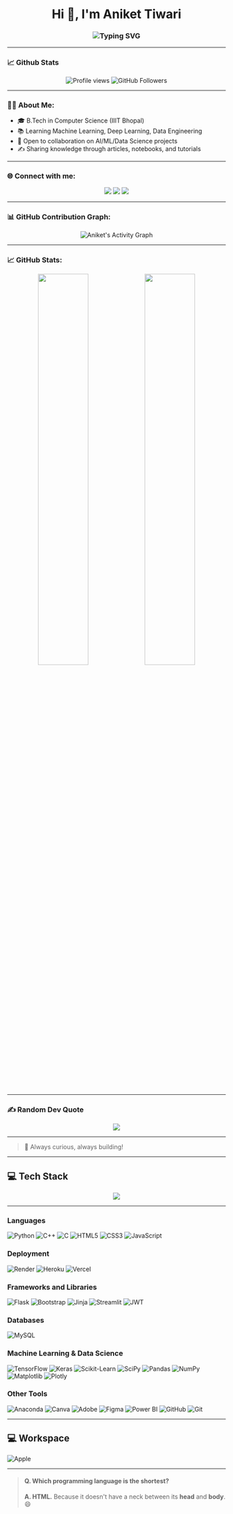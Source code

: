 <h1 align="center">Hi 👋, I'm Aniket Tiwari</h1>
<h3 align="center">
  <img src="https://readme-typing-svg.demolab.com?font=Fira+Code&size=25&duration=2000&pause=1000&color=58A6FF&center=true&vCenter=true&width=500&lines=Budding+Data+Scientist;IIIT+Bhopal+Undergrad;ML+%7C+DL+Enthusiast;Always+Learning..." alt="Typing SVG" />
</h3>

---

### 📈 Github Stats

<p align="center">
  <img src="https://komarev.com/ghpvc/?username=Aniket2555&label=Profile%20views&color=0e75b6&style=flat" alt="Profile views"/>
  <img src="https://img.shields.io/github/followers/Aniket2555?label=Followers&style=social" alt="GitHub Followers"/>
</p>

---

### 🧑‍💻 About Me:
- 🎓 B.Tech in Computer Science (IIIT Bhopal)
- 📚 Learning Machine Learning, Deep Learning, Data Engineering
- 🤝 Open to collaboration on AI/ML/Data Science projects
- ✍️ Sharing knowledge through articles, notebooks, and tutorials

---

### 🌐 Connect with me:

<p align="center">
  <a href="https://yourwebsite.com" target="_blank"><img src="https://img.shields.io/badge/Website-000?style=for-the-badge&logo=About.me&logoColor=white"/></a>
  <a href="[https://linkedin.com/in/yourlinkedin](https://www.linkedin.com/in/aniket-tiwari-a89142289/)" target="_blank"><img src="https://img.shields.io/badge/LinkedIn-0A66C2?style=for-the-badge&logo=linkedin&logoColor=white"/></a>
  <a href="[https://instagram.com/yourinstagram](https://www.instagram.com/anikettiwari8989/)" target="_blank"><img src="https://img.shields.io/badge/Instagram-E4405F?style=for-the-badge&logo=instagram&logoColor=white"/></a>


---

### 📊 GitHub Contribution Graph:

<p align="center">
  <img src="https://github-readme-activity-graph.vercel.app/graph?username=Aniket2555&theme=react-dark&area=true&hide_border=true" alt="Aniket's Activity Graph" />
</p>

---

### 📈 GitHub Stats:

<p align="center">
  <img width="48%" src="https://github-readme-stats.vercel.app/api?username=Aniket2555&show_icons=true&theme=radical" />
  <img width="48%" src="https://github-readme-streak-stats.herokuapp.com/?user=Aniket2555&theme=radical" />
</p>

---

### ✍️ Random Dev Quote

<p align="center">
  <img src="https://quotes-github-readme.vercel.app/api?type=horizontal&theme=radical" />
</p>

---

> 🚀 Always curious, always building!

---
## 💻 Tech Stack

<p align="center">
  <img src="https://skillicons.dev/icons?i=python,cpp,html,css,js,nodejs,mysql,flask,bootstrap,git,github,figma,streamlit,tensorflow,keras,pandas,numpy,matplotlib,powerbi,canva" />
</p>

---

### Languages
![Python](https://img.shields.io/badge/-Python-3776AB?style=for-the-badge&logo=python&logoColor=white)
![C++](https://img.shields.io/badge/-C++-00599C?style=for-the-badge&logo=cplusplus&logoColor=white)
![C](https://img.shields.io/badge/-C-00599C?style=for-the-badge&logo=c&logoColor=white)
![HTML5](https://img.shields.io/badge/-HTML5-E34F26?style=for-the-badge&logo=html5&logoColor=white)
![CSS3](https://img.shields.io/badge/-CSS3-1572B6?style=for-the-badge&logo=css3&logoColor=white)
![JavaScript](https://img.shields.io/badge/-JavaScript-F7DF1E?style=for-the-badge&logo=javascript&logoColor=black)

### Deployment
![Render](https://img.shields.io/badge/-Render-46E3B7?style=for-the-badge&logo=render&logoColor=white)
![Heroku](https://img.shields.io/badge/-Heroku-430098?style=for-the-badge&logo=heroku&logoColor=white)
![Vercel](https://img.shields.io/badge/-Vercel-000000?style=for-the-badge&logo=vercel&logoColor=white)

### Frameworks and Libraries
![Flask](https://img.shields.io/badge/-Flask-000000?style=for-the-badge&logo=flask&logoColor=white)
![Bootstrap](https://img.shields.io/badge/-Bootstrap-7952B3?style=for-the-badge&logo=bootstrap&logoColor=white)
![Jinja](https://img.shields.io/badge/-Jinja-B41717?style=for-the-badge&logo=jinja&logoColor=white)
![Streamlit](https://img.shields.io/badge/-Streamlit-FF4B4B?style=for-the-badge&logo=streamlit&logoColor=white)
![JWT](https://img.shields.io/badge/-JWT-000000?style=for-the-badge&logo=jsonwebtokens&logoColor=white)

### Databases
![MySQL](https://img.shields.io/badge/-MySQL-4479A1?style=for-the-badge&logo=mysql&logoColor=white)

### Machine Learning & Data Science
![TensorFlow](https://img.shields.io/badge/-TensorFlow-FF6F00?style=for-the-badge&logo=tensorflow&logoColor=white)
![Keras](https://img.shields.io/badge/-Keras-D00000?style=for-the-badge&logo=keras&logoColor=white)
![Scikit-Learn](https://img.shields.io/badge/-Scikit%20Learn-F7931E?style=for-the-badge&logo=scikit-learn&logoColor=white)
![SciPy](https://img.shields.io/badge/-SciPy-8CAAE6?style=for-the-badge&logo=scipy&logoColor=white)
![Pandas](https://img.shields.io/badge/-Pandas-150458?style=for-the-badge&logo=pandas&logoColor=white)
![NumPy](https://img.shields.io/badge/-NumPy-013243?style=for-the-badge&logo=numpy&logoColor=white)
![Matplotlib](https://img.shields.io/badge/-Matplotlib-11557C?style=for-the-badge&logo=matplotlib&logoColor=white)
![Plotly](https://img.shields.io/badge/-Plotly-3F4F75?style=for-the-badge&logo=plotly&logoColor=white)

### Other Tools
![Anaconda](https://img.shields.io/badge/-Anaconda-44A833?style=for-the-badge&logo=anaconda&logoColor=white)
![Canva](https://img.shields.io/badge/-Canva-00C4CC?style=for-the-badge&logo=canva&logoColor=white)
![Adobe](https://img.shields.io/badge/-Adobe-FF0000?style=for-the-badge&logo=adobe&logoColor=white)
![Figma](https://img.shields.io/badge/-Figma-F24E1E?style=for-the-badge&logo=figma&logoColor=white)
![Power BI](https://img.shields.io/badge/-Power%20BI-F2C811?style=for-the-badge&logo=powerbi&logoColor=black)
![GitHub](https://img.shields.io/badge/-GitHub-181717?style=for-the-badge&logo=github&logoColor=white)
![Git](https://img.shields.io/badge/-Git-F05032?style=for-the-badge&logo=git&logoColor=white)

---

## 💻 Workspace
![Apple](https://img.shields.io/badge/Apple-Macbook%20Pro%202024-lightgrey?style=for-the-badge&logo=apple&logoColor=black)

---

> #### Q. Which programming language is the shortest?  
> **A. HTML.** Because it doesn't have a neck between its **head** and **body**. 😄
